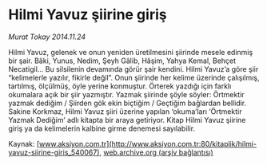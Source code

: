 # Hilmi Yavuz şiirine giriş

*Murat Tokay 2014.11.24*

<div class="pNewsDetailMainContent" itemprop="articleBody">
 <p>
  Hilmi Yavuz, gelenek ve onun yeniden üretilmesini şiirinde mesele edinmiş bir şair. Bâki, Yunus, Nedim, Şeyh Gâlib, Hâşim, Yahya Kemal, Behçet Necatigil… Bu silsilenin devamında görür şair kendini. Hilmi Yavuz’a göre şiir “kelimelerle yazılır, fikirle değil”. Onun şiirinde her kelime üzerinde çalışılmış, tartılmış, ölçülmüş, öyle yerine konmuştur. Örterek yazdığı için farklı okumalara açık bir şiir yazmıştır. Yazmak şiirinde şöyle söyler: Örtmektir yazmak dediğim / Şiirden gök ekin biçtiğim / Geçtiğim bağlardan bellidir. Sakine Korkmaz, Hilmi Yavuz şiiri üzerine yapılan ‘okuma’ları ‘Örtmektir Yazmak Dediğim’ adlı kitapta bir araya getiriyor. Kitap Hilmi Yavuz şiirine giriş ya da kelimelerin kalbine girme denemesi sayılabilir.
 </p>
</div>


Kaynak: [www.aksiyon.com.tr](http://www.aksiyon.com.tr:80/kitaplik/hilmi-yavuz-siirine-giris_540067), [web.archive.org (arşiv bağlantısı)](http://web.archive.org/web/20150109231824/http://www.aksiyon.com.tr:80/kitaplik/hilmi-yavuz-siirine-giris_540067)
